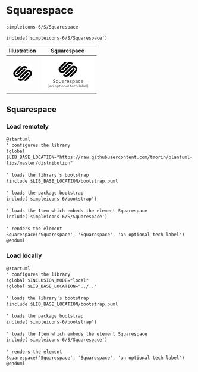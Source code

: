 # Squarespace


```text
simpleicons-6/S/Squarespace
```

```text
include('simpleicons-6/S/Squarespace')
```



| Illustration | Squarespace |
| :---: | :---: |
| ![illustration for Illustration](../../simpleicons-6/S/Squarespace.png) | ![illustration for Squarespace](../../simpleicons-6/S/Squarespace.Local.png) |




## Squarespace

### Load remotely
```plantuml
@startuml
' configures the library
!global $LIB_BASE_LOCATION="https://raw.githubusercontent.com/tmorin/plantuml-libs/master/distribution"

' loads the library's bootstrap
!include $LIB_BASE_LOCATION/bootstrap.puml

' loads the package bootstrap
include('simpleicons-6/bootstrap')

' loads the Item which embeds the element Squarespace
include('simpleicons-6/S/Squarespace')

' renders the element
Squarespace('Squarespace', 'Squarespace', 'an optional tech label')
@enduml
```

### Load locally
```plantuml
@startuml
' configures the library
!global $INCLUSION_MODE="local"
!global $LIB_BASE_LOCATION="../.."

' loads the library's bootstrap
!include $LIB_BASE_LOCATION/bootstrap.puml

' loads the package bootstrap
include('simpleicons-6/bootstrap')

' loads the Item which embeds the element Squarespace
include('simpleicons-6/S/Squarespace')

' renders the element
Squarespace('Squarespace', 'Squarespace', 'an optional tech label')
@enduml
```

